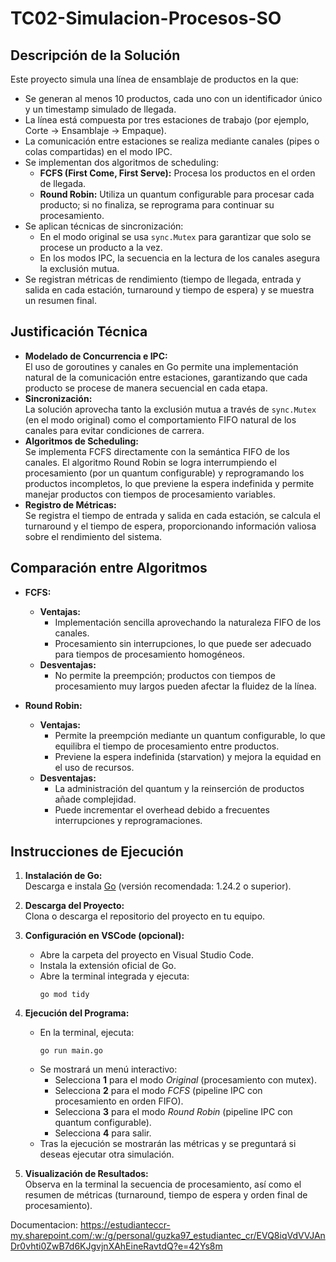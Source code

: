 # TC02-Simulacion-Procesos-SO

## Descripción de la Solución
Este proyecto simula una línea de ensamblaje de productos en la que:
- Se generan al menos 10 productos, cada uno con un identificador único y un timestamp simulado de llegada.
- La línea está compuesta por tres estaciones de trabajo (por ejemplo, Corte → Ensamblaje → Empaque).
- La comunicación entre estaciones se realiza mediante canales (pipes o colas compartidas) en el modo IPC.
- Se implementan dos algoritmos de scheduling:
  - **FCFS (First Come, First Serve):** Procesa los productos en el orden de llegada.
  - **Round Robin:** Utiliza un quantum configurable para procesar cada producto; si no finaliza, se reprograma para continuar su procesamiento.
- Se aplican técnicas de sincronización:
  - En el modo original se usa `sync.Mutex` para garantizar que solo se procese un producto a la vez.
  - En los modos IPC, la secuencia en la lectura de los canales asegura la exclusión mutua.
- Se registran métricas de rendimiento (tiempo de llegada, entrada y salida en cada estación, turnaround y tiempo de espera) y se muestra un resumen final.

## Justificación Técnica
- **Modelado de Concurrencia e IPC:**  
  El uso de goroutines y canales en Go permite una implementación natural de la comunicación entre estaciones, garantizando que cada producto se procese de manera secuencial en cada etapa.
- **Sincronización:**  
  La solución aprovecha tanto la exclusión mutua a través de `sync.Mutex` (en el modo original) como el comportamiento FIFO natural de los canales para evitar condiciones de carrera.
- **Algoritmos de Scheduling:**  
  Se implementa FCFS directamente con la semántica FIFO de los canales. El algoritmo Round Robin se logra interrumpiendo el procesamiento (por un quantum configurable) y reprogramando los productos incompletos, lo que previene la espera indefinida y permite manejar productos con tiempos de procesamiento variables.
- **Registro de Métricas:**  
  Se registra el tiempo de entrada y salida en cada estación, se calcula el turnaround y el tiempo de espera, proporcionando información valiosa sobre el rendimiento del sistema.

## Comparación entre Algoritmos
- **FCFS:**
  - **Ventajas:**  
    - Implementación sencilla aprovechando la naturaleza FIFO de los canales.
    - Procesamiento sin interrupciones, lo que puede ser adecuado para tiempos de procesamiento homogéneos.
  - **Desventajas:**  
    - No permite la preempción; productos con tiempos de procesamiento muy largos pueden afectar la fluidez de la línea.
  
- **Round Robin:**
  - **Ventajas:**  
    - Permite la preempción mediante un quantum configurable, lo que equilibra el tiempo de procesamiento entre productos.
    - Previene la espera indefinida (starvation) y mejora la equidad en el uso de recursos.
  - **Desventajas:**  
    - La administración del quantum y la reinserción de productos añade complejidad.
    - Puede incrementar el overhead debido a frecuentes interrupciones y reprogramaciones.

## Instrucciones de Ejecución
1. **Instalación de Go:**  
   Descarga e instala [Go](https://golang.org/dl/) (versión recomendada: 1.24.2 o superior).

2. **Descarga del Proyecto:**  
   Clona o descarga el repositorio del proyecto en tu equipo.

3. **Configuración en VSCode (opcional):**
   - Abre la carpeta del proyecto en Visual Studio Code.
   - Instala la extensión oficial de Go.
   - Abre la terminal integrada y ejecuta:
     ```
     go mod tidy
     ```

4. **Ejecución del Programa:**
   - En la terminal, ejecuta:
     ```
     go run main.go
     ```
   - Se mostrará un menú interactivo:
     - Selecciona **1** para el modo *Original* (procesamiento con mutex).
     - Selecciona **2** para el modo *FCFS* (pipeline IPC con procesamiento en orden FIFO).
     - Selecciona **3** para el modo *Round Robin* (pipeline IPC con quantum configurable).
     - Selecciona **4** para salir.
   - Tras la ejecución se mostrarán las métricas y se preguntará si deseas ejecutar otra simulación.

5. **Visualización de Resultados:**  
   Observa en la terminal la secuencia de procesamiento, así como el resumen de métricas (turnaround, tiempo de espera y orden final de procesamiento).

Documentacion: https://estudianteccr-my.sharepoint.com/:w:/g/personal/guzka97_estudiantec_cr/EVQ8iqVdVVJAnDr0vhti0ZwB7d6KJgvjnXAhEineRavtdQ?e=42Ys8m 